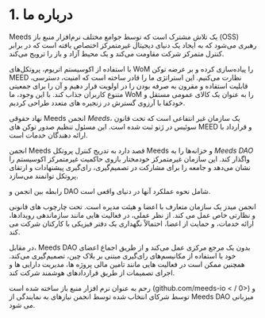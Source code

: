 
# 1. درباره ما

Meeds یک تلاش مشترک است که توسط جوامع مختلف نرم‌افزار منبع باز (OSS) رهبری می‌شود که به ایجاد یک دنیای دیجیتال غیرمتمرکز اختصاص یافته است که در برابر کنترل متمرکز شرکت مقاومت می‌کند و یک محیط آزاد و باز را ترویج می‌کند.

با استفاده از اکوسیستم اتریوم، پروتکل‌های WoM را پیاده‌سازی کرده و بر عرضه توکن MEED نظارت می‌کنیم. این استراتژی ما را قادر ساخته است که امنیت، دسترسی، قابلیت استفاده و مقرون به صرفه بودن را در اولویت قرار دهیم و آن را برای جمعیتی متنوع کاربران جذاب کند. با این وجود، ما WoM را به عنوان یک کالای عمومی مستقل و خودکفا با آرزوی گسترش در زنجیره های متعدد طراحی کردیم.

نهاد حقوقی Meeds انجمن _Meeds_، یک سازمان غیر انتفاعی است که تحت قانون سوئیس در ژنو ثبت شده است. این مسئول تنظیم صدور توکن های MEED و قرارداد با ارائه دهندگان خدمات است.

انجمن Meeds قصد دارد به تدریج کنترل پروتکل Meeds و خزانه‌ها را به _Meeds DAO_ واگذار کند. این سازمان غیرمتمرکز خودمختار بازوی حاکمیت غیرمتمرکز اکوسیستم را نشان می‌دهد و جامعه را برای مشارکت در تصمیم‌گیری، رای‌گیری پیشنهادات و ارتقای پروتکل توانمند می‌سازد.

رابطه بین انجمن و DAO شامل نحوه عملکرد آنها در دنیای واقعی است.

انجمن میدز یک سازمان متعارف با اعضا و هیئت مدیره است. تحت چارچوب های قانونی و نظارتی خاص عمل می کند. از نظر عملی، در فعالیت هایی مانند سازماندهی رویدادها، ارائه خدمات، و حمایت از اعضا، احتمالاً نگهداری یک دفتر فیزیکی با کارکنان شرکت می کند.

در مقابل، Meeds DAO بدون یک مرجع مرکزی عمل می‌کند و از طریق اجماع اعضای خود با استفاده از مکانیسم‌های رای‌گیری مبتنی بر بلاک چین، تصمیم‌گیری می‌کند. همچنین ممکن است در فعالیت هایی مانند تامین مالی پروژه ها، مدیریت دارایی ها و اجرای تصمیمات از طریق قراردادهای هوشمند شرکت کند.

رحم به عنوان نرم افزار منبع باز ساخته شده است (github.com/meeds-io < / 0>) و توسط شرکای انتخاب شده توسط انجمن نیازهای به نمایندگی از Meeds DAO میزبانی می شود.</p>

